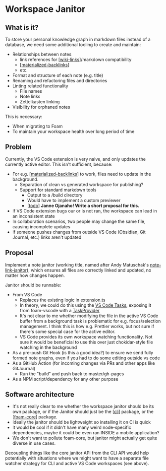 # Workspace Janitor

## What is it?

To store your personal knowledge graph in markdown files instead of a database, we need some additional tooling to create and maintain:

- Relationships between notes
  - link references for [[wiki-links]]/markdown compatibility
  - [[materialized-backlinks]]
  - etc.
- Format and structure of each note (e.g. title)
- Renaming and refactoring files and directories
- Linting related functionality
  - File names
  - Note links
  - Zettelkasten linking
- Visibility for orphaned notes

This is necessary:

- When migrating to Foam
- To maintain your workspace health over long period of time

## Problem

Currently, the VS Code extension is very naive, and only updates the currently active editor. This isn't sufficient, because:

- For e.g. [[materialized-backlinks]] to work, files need to update in the background.
  - Separation of clean vs generated workspace for publishing?
  - Support for standard markdown tools
    - Output to a /build directory
    - Would have to implement a custom previewer
    - [[todo]] **Janne Ojanaho! Write a short proposal for this.**
- If VS Code extension bugs our or is not ran, the workspace can lead in an inconsistent state
- In collaboration scenarios, two people may change the same file, causing incomplete updates
- If someone pushes changes from outside VS Code (Obsidian, Git Journal, etc.) links aren't updated

## Proposal

Implement a note janitor (working title, named after Andy Matuschak's [note-link-janitor](https://github.com/andymatuschak/note-link-janitor)), which ensures all files are correctly linked and updated, no matter how changes happen.

Janitor should be runnable:

- From VS Code
  - Replaces the existing logic in extension.ts
  - In theory, we could do this using the [VS Code Tasks](https://code.visualstudio.com/docs/editor/tasks), exposing it from foam-vscode with a [TaskProvider](https://code.visualstudio.com/api/extension-guides/task-provider)
  - It's not clear to me whether modifying the file in the active VS Code buffer from a background task is problematic for e.g. focus/selection management. I think this is how e.g. Prettier works, but not sure if there's some special case for the active editor.
  - VS Code provides its own workspace watching functionality. Not sure it would be beneficial to use this over just chokidar-style file watching in the background
- As a pre-push Git Hook (is this a good idea?) to ensure we send fully formed note graphs, even if you had to do some editing outside vs code
- As a GitHub Action (for incoming changes via PRs and other apps like GitJournal)
  - Run the "build" and push back to master/gh-pages
- As a NPM script/dependency for any other purpose

## Software architecture

- It's not really clear to me whether the workspace janitor should be its own package, or if the Janitor should just be the [[cli]] package, or the [[foam-core]] package.
- Ideally the janitor should be lightweight so installing it on CI is quick
- It would be cool if it didn't have many weird node-specific dependencies, maybe it could be even ran INSIDE a mobile application?
- We don't want to pollute foam-core, but janitor might actually get quite diverse in use cases.

Decoupling things like the core janitor API from the CLI API would help potentially with situations where we might want to have a separate file watcher strategy for CLI and active VS Code workspaces (see above).

[//begin]: # "Autogenerated link references for markdown compatibility"
[wiki-links]: wiki-links.md "Wiki Links"
[materialized-backlinks]: materialized-backlinks.md "Materialized Backlinks (stub)"
[todo]: todo.md "Todo"
[cli]: cli.md "Command Line Interface"
[foam-core]: foam-core.md "Foam Core"
[//end]: # "Autogenerated link references"
